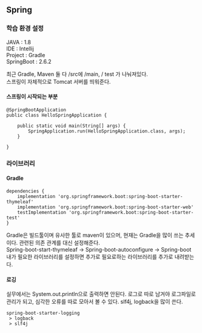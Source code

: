 ## Spring


### 학습 환경 설정

JAVA : 1.8 <br/>
IDE : Intellij <br/>
Project : Gradle <br/>
SpringBoot : 2.6.2 <br/>

최근 Gradle, Maven 둘 다 /src에 /main, / test 가 나눠져있다. <br/>
스프링이 자체적으로 Tomcat 서버를 띄워준다.
#### 스프링이 시작되는 부분
```
@SpringBootApplication
public class HelloSpringApplication {

	public static void main(String[] args) {
		SpringApplication.run(HelloSpringApplication.class, args);
	}

}
```

### 라이브러리

#### Gradle
```
dependencies {
	implementation 'org.springframework.boot:spring-boot-starter-thymeleaf'
	implementation 'org.springframework.boot:spring-boot-starter-web'
	testImplementation 'org.springframework.boot:spring-boot-starter-test'
}
```
Gradle은 빌드툴이며 유사한 툴로 maven이 있으머, 현재는 Gradle을 많이 쓰는 추세이다. 관련된 의존 관계를 대신 설정해준다. <br/>
Spring-boot-start-thymeleaf -> Spring-boot-autoconfigure -> Spring-boot <br/>
내가 필요한 라이브러리를 설정하면 추가로 필요로하는 라이브러리를 추가로 내려받는다.

#### 로깅
실무에서는 System.out.println으로 출력하면 안된다.
로그로 따로 남겨야 로그파일로 관리가 되고, 심각한 오류를 따로 모아서 볼 수 있다.
slf4j, logback을 많이 쓴다.
```
spring-boot-starter-logging
 > logback
 > slf4j
```
